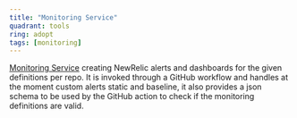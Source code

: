 ```yaml
---
title: "Monitoring Service"
quadrant: tools
ring: adopt
tags: [monitoring]
---
```

[Monitoring Service](https://github.com/Flaconi/monitoring-service) creating NewRelic alerts and dashboards for the given definitions per repo. 
It is invoked through a GitHub workflow and handles at the moment custom alerts static and baseline, it also provides 
a json schema to be used by the GitHub action to check if the monitoring definitions are valid.
